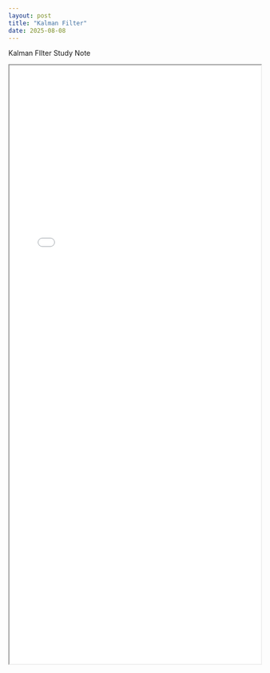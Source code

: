 ```yaml
---
layout: post
title: "Kalman Filter"
date: 2025-08-08
---
```


Kalman FIlter Study Note

<iframe src="{{ site.baseurl }}/assets/files/Kf.pdf" width="100%" height="1200px"></iframe>
